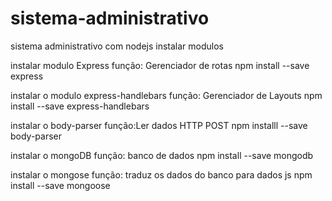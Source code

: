 # sistema-administrativo
sistema administrativo com nodejs
instalar modulos 

instalar modulo Express
    função: Gerenciador de rotas
    npm install --save express

instalar o modulo express-handlebars
    função: Gerenciador de Layouts
    npm install --save express-handlebars

instalar o body-parser
    função:Ler dados HTTP POST
    npm installl --save body-parser

instalar o mongoDB
    função: banco de dados
    npm install --save mongodb

instalar o mongose
    função: traduz os dados do banco para dados js
    npm install --save mongoose